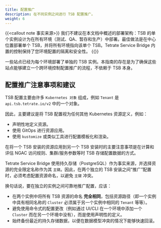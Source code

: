 ```yaml
---
title: 配置推广
description: 在不同实例之间进行 TSB 配置推广。
weight: 6
---
```


{{<callout note 事实来源>}}
我们不建议在本文档中概述的部署架构：TSB 的单个实例设计为在所有环境（测试、QA、暂存和生产）中部署。最佳做法是在中心位置部署单个 TSB，并将所有环境指向该单个 TSB。Tetrate Service Bridge 内置的控制保持了您环境配置的隔离和安全性。
{{</callout>}}

一些站点已经为每个环境部署了单独的 TSB 实例。本指南的存在是为了确保这些站点能够建立一个跨环境控制配置推广的流程，不依赖于 TSB 本身。

## 配置推广注意事项和建议

TSB 配置主要由许多 `Kubernetes 对象` 组成，例如 `Tenant` 是 `api.tsb.tetrate.io/v2` 中的一个对象。

因此，主要建议是将 TSB 配置视为任何其他 Kubernetes 资源定义，例如：

- 声明性地定义资源。
- 使用 GitOps 进行资源应用。
- 使用 `kustomize` 或类似工具进行配置模板化和渲染。

在将一个 TSB 安装的资源应用到另一个 TSB 安装时的主要注意事项是在计算和评估 NGAC 访问规则、集群/服务参数等时 TSB 存储配置数据的方式。

Tetrate Service Bridge 使用持久存储（PostgreSQL）作为事实来源，并选择资源的完全限定名称作为其 `主键`。因此，在两个独立的 TSB 安装之间“推广”配置时，必须考虑配置资源命名，以避免 `主键` 冲突。

换句话说，要在独立的实例之间可靠地推广配置，应该：

- 在两个实例中将所有 TSB 资源的命名 **完全相同**，包括资源路径（即一个实例中具有相同名称的 `Cluster` 必须属于另一个实例中相同的 `Tenant` 等等）。
- 避免使用命令式的配置更改（例如通过 UI/CLI 在一个环境中添加一个 `Cluster` 而在另一个环境中没有），而是使用声明性的定义。
- 始终备份最近的持久存储数据，以便在数据模型冲突的情况下能够快速回滚。